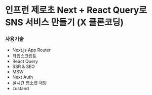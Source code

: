 # 인프런 제로초 Next + React Query로 SNS 서비스 만들기 (X 클론코딩)

### 사용기술
- Next.js App Router
- 타입스크립트
- React Query
- SSR & SEO
- MSW
- Next Auth
- 실시간 웹소켓 채팅
- zustand